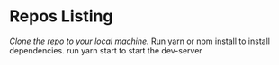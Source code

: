 # Repos Listing
*Clone the repo to your local machine.*
Run yarn or npm install to install dependencies.
run yarn start to start the dev-server
